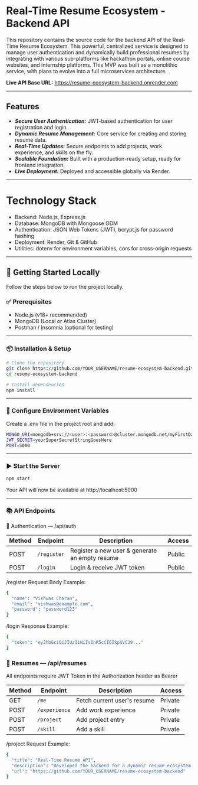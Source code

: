 # Real-Time Resume Ecosystem - Backend API

This repository contains the source code for the backend API of the Real-Time Resume Ecosystem. This powerful, centralized service is designed to manage user authentication and dynamically build professional resumes by integrating with various sub-platforms like hackathon portals, online course websites, and internship platforms.
This MVP was built as a monolithic service, with plans to evolve into a full microservices architecture.

**Live API Base URL:** https://resume-ecosystem-backend.onrender.com

---

## Features

- ***Secure User Authentication:*** JWT-based authentication for user registration and login.
- ***Dynamic Resume Management:*** Core service for creating and storing resume data.
- ***Real-Time Updates:*** Secure endpoints to add projects, work experience, and skills on the fly.
- ***Scalable Foundation:*** Built with a production-ready setup, ready for frontend integration.
- ***Live Deployment:*** Deployed and accessible globally via Render.

---

# Technology Stack

- Backend: Node.js, Express.js
- Database: MongoDB with Mongoose ODM
- Authentication: JSON Web Tokens (JWT), bcrypt.js for password hashing
- Deployment: Render, Git & GitHub
- Utilities: dotenv for environment variables, cors for cross-origin requests

---

## 🚀 Getting Started Locally

Follow the steps below to run the project locally.

### ✅ Prerequisites

- Node.js (v18+ recommended)  
- MongoDB (Local or Atlas Cluster)  
- Postman / Insomnia (optional for testing)

---

### 📦 Installation & Setup

```bash
# Clone the repository
git clone https://github.com/YOUR_USERNAME/resume-ecosystem-backend.git
cd resume-ecosystem-backend

# Install dependencies
npm install
```

---

### 🔐 Configure Environment Variables

Create a .env file in the project root and add:

```bash
MONGO_URI=mongodb+srv://<user>:<password>@cluster.mongodb.net/myFirstDatabase?retryWrites=true&w=majority
JWT_SECRET=yourSuperSecretStringGoesHere
PORT=5000
```

---

### ▶️ Start the Server

```bash
npm start
```
Your API will now be available at http://localhost:5000

---

### 📚 API Endpoints

🔑 Authentication — /api/auth

| Method | Endpoint    | Description                                    | Access |
|--------|-------------|-----------------------------------------------|--------|
| POST   | `/register` | Register a new user & generate an empty resume | Public |
| POST   | `/login`    | Login & receive JWT token                      | Public |


/register Request Body Example:


```bash
{
  "name": "Vishwas Charan",
  "email": "vishwas@example.com",
  "password": "password123"
}
```

/login Response Example:

```bash
{
  "token": "eyJhbGciOiJIUzI1NiIsInR5cCI6IkpXVCJ9..."
}
```

### 📄 Resumes — /api/resumes

All endpoints require JWT Token in the Authorization header as Bearer <token>

| Method | Endpoint      | Description                 | Access  |
| ------ | ------------- | --------------------------- | ------- |
| GET    | `/me`         | Fetch current user's resume | Private |
| POST   | `/experience` | Add work experience         | Private |
| POST   | `/project`    | Add project entry           | Private |
| POST   | `/skill`      | Add a skill                 | Private |


/project Request Example:

```bash
{
  "title": "Real-Time Resume API",
  "description": "Developed the backend for a dynamic resume ecosystem.",
  "url": "https://github.com/YOUR_USERNAME/resume-ecosystem-backend"
}
```

